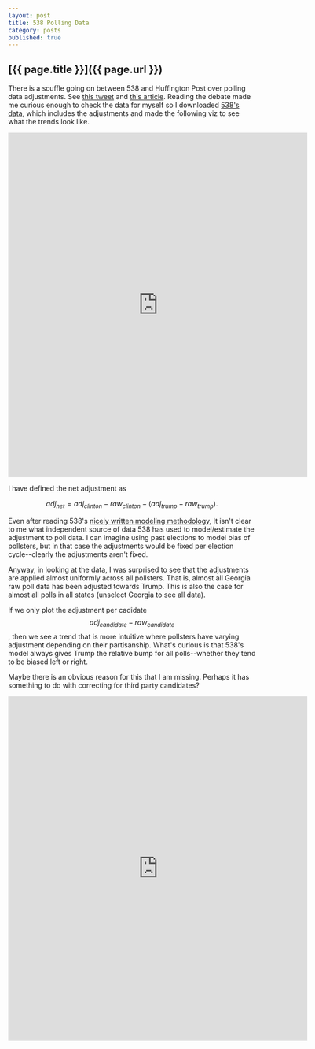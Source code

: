 ```yaml
---
layout: post
title: 538 Polling Data
category: posts
published: true
---
```


## [{{ page.title }}]({{ page.url }})
There is a scuffle going on between 538 and Huffington Post over polling data adjustments.
See <a href="https://twitter.com/NateSilver538/status/794994593574113282">this tweet</a> and <a href="">this article</a>.
Reading the debate made me curious enough to check the data for myself so I downloaded <a href="http://projects.fivethirtyeight.com/general-model/president_general_polls_2016.csv">538's data</a>, which includes the adjustments and made the following viz to see what the trends look like.

<iframe frameborder="0" marginheight="0" marginwidth="0" scroll="no" allowtransparency="true" allowfullscreen="true" class="tableauViz" style="display: block;width: 609px;height: 700px;margin: 0px;padding: 0px;border: none;overflow: hidden;" src="http://public.tableau.com/shared/WR6ZNJT2Q?:embed=y&amp;:showVizHome=no&amp;:host_url=https%3A%2F%2Fpublic.tableau.com%2F&amp;:toolbar=yes&amp;:animate_transition=yes&amp;:display_static_image=no&amp;:display_spinner=no&amp;:display_overlay=yes&amp;:display_count=yes&amp;:loadOrderID=0"></iframe>

I have defined the net adjustment as

$$adj_{net} = adj_{clinton}-raw_{clinton}-(adj_{trump}-raw_{trump}).$$

Even after reading 538's <a href="http://fivethirtyeight.com/features/a-users-guide-to-fivethirtyeights-2016-general-election-forecast/">nicely written modeling methodology</a>, It isn't clear to me what independent source of data 538 has used to model/estimate the adjustment to poll data.
I can imagine using past elections to model bias of pollsters, but in that case the adjustments would be fixed per election cycle--clearly the adjustments aren't fixed.

Anyway, in looking at the data, I was surprised to see that the adjustments are applied almost uniformly across all pollsters.
That is, almost all Georgia raw poll data has been adjusted towards Trump.
This is also the case for almost all polls in all states (unselect Georgia to see all data).


If we only plot the adjustment per cadidate $$adj_{candidate}-raw_{candidate}$$, then we see a trend that is more intuitive where pollsters have varying adjustment depending on their partisanship.
What's curious is that 538's model always gives Trump the relative bump for all polls--whether they tend to be biased left or right.

Maybe there is an obvious reason for this that I am missing.
Perhaps it has something to do with correcting for third party candidates?

<iframe frameborder="0" marginheight="0" marginwidth="0" allowtransparency="true" allowfullscreen="true" class="tableauViz" style="display: block; width: 609px; height: 700px; margin: 0px; padding: 0px; border: none;" src="https://public.tableau.com/shared/34FPZ86PD?:embed=y&amp;:showVizHome=no&amp;:host_url=https%3A%2F%2Fpublic.tableau.com%2F&amp;:toolbar=no&amp;:animate_transition=yes&amp;:display_static_image=no&amp;:display_spinner=no&amp;:display_overlay=yes&amp;:display_count=no&amp;:loadOrderID=0"></iframe>
<br>

